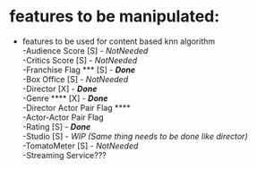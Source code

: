# features to be manipulated:

- features to be used for content based knn algorithm  
    -Audience Score [S] - _NotNeeded_   
    -Critics Score [S]  - _NotNeeded_  
    -Franchise Flag *** [S] - _**Done**_  
    -Box Office [S]  - _NotNeeded_  
    -Director [X] - _**Done**_    
    -Genre **** [X] - _**Done**_    
    -Director Actor Pair Flag ****  
    -Actor-Actor Pair Flag  
    -Rating  [S] - _**Done**_  
    -Studio [S]  - _WIP (Same thing needs to be done like director)_  
    -TomatoMeter [S] - _NotNeeded_   
    -Streaming Service???  

